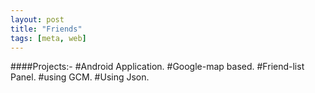 ```yaml
---
layout: post
title: "Friends"
tags: [meta, web]
---
```

####Projects:- 
#Android Application.
#Google-map based.
#Friend-list Panel.
#using GCM.
#Using Json.
<!-- ####Android 
![rahulworld](/assets/image/logofeb1.png)
![rahulworld](/assets/image/splash2feb.png)

####Logo
![rahulworld](/assets/image/IMG-20150823-WA0001.png)
![rahulworld](/assets/image/r14.jpg)

####Poster
![rahulworld](/assets/image/digi4.png) -->